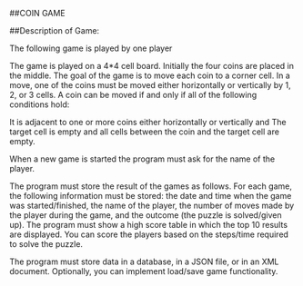 ##COIN GAME

##Description of Game:

The following game is played by one player

The game is played on a 4*4 cell board. Initially the four coins are placed in the middle.
The goal of the game is to move each coin to a corner cell. In a move, one of the coins must be moved either horizontally or vertically by 1, 2, or 3 cells. A coin can be moved if and only if all of the following conditions hold:

It is adjacent to one or more coins either horizontally or vertically and
The target cell is empty and all cells between the coin and the target cell are empty.

When a new game is started the program must ask for the name of the player.

The program must store the result of the games as follows. For each game, the following information must be stored: the date and time when the game was started/finished, the name of the player, the number of moves made by the player during the game, and the outcome (the puzzle is solved/given up). The program must show a high score table in which the top 10 results are displayed. You can score the players based on the steps/time required to solve the puzzle.

The program must store data in a database, in a JSON file, or in an XML document. Optionally, you can implement load/save game functionality.


